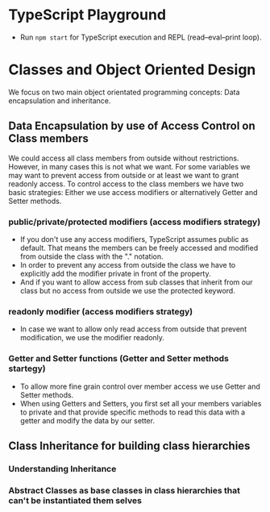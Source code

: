 # TypeScript Playground

* Run `npm start` for TypeScript execution and REPL (read–eval–print loop).

# Classes and Object Oriented Design

We focus on two main object orientated programming concepts: Data encapsulation and inheritance.

## Data Encapsulation by use of Access Control on Class members

We could access all class members from outside without restrictions. However, in many cases this is not what we want. For some variables we may want to prevent access from outside or at least we want to grant readonly access. To control access to the class members we have two basic strategies: Either we use access modifiers or alternatively Getter and Setter methods.

### public/private/protected modifiers (access modifiers strategy)
* If you don't use any access modifiers, TypeScript assumes public as default. That means the members can be freely accessed and modified from outside the class with the "." notation.
* In order to prevent any access from outside the class we have to explicitly add the modifier private in front of the property.
* And if you want to allow access from sub classes that inherit from our class but no access from outside we use the protected keyword.

### readonly modifier (access modifiers strategy)
* In case we want to allow only read access from outside that prevent modification, we use the modifier readonly.

### Getter and Setter functions (Getter and Setter methods startegy)
* To allow more fine grain control over member access we use Getter and Setter methods.
* When using Getters and Setters, you first set all your members variables to private and that provide specific methods to read this data with a getter and modify the data by our setter.

## Class Inheritance for building class hierarchies

### Understanding Inheritance

### Abstract Classes as base classes in class hierarchies that can't be instantiated them selves

